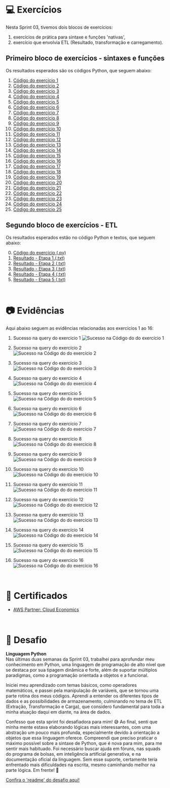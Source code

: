 # 💻 Exercícios

Nesta Sprint 03, tivemos dois blocos de exercícios:
1) exercícios de prática para sintaxe e funções 'nativas', 
2) exercício que envolvia ETL (Resultado, transformação e carregamento).   

## Primeiro bloco de exercícios - sintaxes e funções

Os resultados esperados são os códigos Python, que seguem abaixo:

1.  [Código do exercício 1](exercicios/ex_secao_3_e_4/ex01/ex01-codigo.py)  
2.  [Código do exercício 2](exercicios/ex_secao_3_e_4/ex02/ex02-codigo.py) 
3.  [Código do exercício 3](exercicios/ex_secao_3_e_4/ex03/ex03-codigo.py)
4.  [Código do exercício 4](exercicios/ex_secao_3_e_4/ex04/ex04-codigo.py) 
5.  [Código do exercício 5](exercicios/ex_secao_3_e_4/ex05/ex05-codigo.py) 
6.  [Código do exercício 6](exercicios/ex_secao_3_e_4/ex06/ex06-codigo.py) 
7.  [Código do exercício 7](exercicios/ex_secao_3_e_4/ex07/ex07-codigo.py) 
8.  [Código do exercício 8](exercicios/ex_secao_3_e_4/ex08/ex08-codigo.py) 
9.  [Código do exercício 9](exercicios/ex_secao_3_e_4/ex09/ex09-codigo.py) 
10. [Código do exercício 10](exercicios/ex_secao_3_e_4/ex10/ex10-codigo.py) 
11. [Código do exercício 11](exercicios/ex_secao_3_e_4/ex11/ex11-codigo.py) 
12. [Código do exercício 12](exercicios/ex_secao_3_e_4/ex12/ex12-codigo.py) 
13. [Código do exercício 13](exercicios/ex_secao_3_e_4/ex13/ex13-codigo.py) 
14. [Código do exercício 14](exercicios/ex_secao_3_e_4/ex14/ex14-codigo.py) 
15. [Código do exercício 15](exercicios/ex_secao_3_e_4/ex15/ex15-codigo.py) 
16. [Código do exercício 16](exercicios/ex_secao_3_e_4/ex16/ex16-codigo.py)
17. [Código do exercício 17](exercicios/ex_secao_3_e_4/ex17/ex17-codigo.py)
18. [Código do exercício 18](exercicios/ex_secao_3_e_4/ex18/ex18-codigo.py)
19. [Código do exercício 19](exercicios/ex_secao_3_e_4/ex19/ex19-codigo.py)
20. [Código do exercício 20](exercicios/ex_secao_3_e_4/ex20/ex20-codigo.py)
21. [Código do exercício 21](exercicios/ex_secao_3_e_4/ex21/ex21-codigo.py)
22. [Código do exercício 22](exercicios/ex_secao_3_e_4/ex22/ex22-codigo.py)
23. [Código do exercício 23](exercicios/ex_secao_3_e_4/ex23/ex23-codigo.py)
24. [Código do exercício 24](exercicios/ex_secao_3_e_4/ex24/ex24-codigo.py)
25. [Código do exercício 25](exercicios/ex_secao_3_e_4/ex25/ex25-codigo.py)  

## Segundo bloco de exercícios - ETL

Os resultados esperados estão no código Python e textos, que seguem abaixo:

0. [Código do exercício (.py)](exercicios/ex_secao_5/script.py)
1. [Resultado - Etapa 1.(.txt)](exercicios/ex_secao_5/etapa01.txt)
2. [Resultado - Etapa 2 (.txt)](exercicios/ex_secao_5/etapa02.txt)
3. [Resultado - Etapa 3 (.txt)](exercicios/ex_secao_5/etapa03.txt)
4. [Resultado - Etapa 4 (.txt)](exercicios/ex_secao_5/etapa04.txt)  
5. [Resultado - Etapa 5 (.txt)](exercicios/ex_secao_5/etapa05.txt)

<br/>

# 📷 Evidências

Aqui abaixo seguem as evidências relacionadas aos exercícios 1 ao 16:


1. Sucesso na query do exercício 1 ![Sucesso na Código do do exercício  1](evidencias/ex01-sucesso.png)    

2. Sucesso na query do exercício 2  ![Sucesso na Código do do exercício  2](evidencias/ex02-sucesso.png)    

3. Sucesso na query do exercício 3  ![Sucesso na Código do do exercício  3](evidencias/ex03-sucesso.png)    

4. Sucesso na query do exercício 4  ![Sucesso na Código do do exercício  4](evidencias/ex04-sucesso.png)    

5. Sucesso na query do exercício 5  ![Sucesso na Código do do exercício  5](evidencias/ex05-sucesso.png)    

6. Sucesso na query do exercício 6  ![Sucesso na Código do do exercício  6](evidencias/ex06-sucesso.png)   

7. Sucesso na query do exercício 7  ![Sucesso na Código do do exercício  7](evidencias/ex07-sucesso.png)    

8. Sucesso na query do exercício 8  ![Sucesso na Código do do exercício  8](evidencias/ex08-sucesso.png)  

9. Sucesso na query do exercício 9  ![Sucesso na Código do do exercício  9](evidencias/ex09-sucesso.png)   

10. Sucesso na query do exercício 10 ![Sucesso na Código do do exercício  10](evidencias/ex10-sucesso.png)  

11. Sucesso na query do exercício 11 ![Sucesso na Código do do exercício  11](evidencias/ex11-sucesso.png)  

12. Sucesso na query do exercício 12 ![Sucesso na Código do do exercício  12](evidencias/ex12-sucesso.png)  

13. Sucesso na query do exercício 13 ![Sucesso na Código do do exercício  13](evidencias/ex13-sucesso.png)  

14. Sucesso na query do exercício 14 ![Sucesso na Código do do exercício  14](evidencias/ex14-sucesso.png)  

15. Sucesso na query do exercício 15 ![Sucesso na Código do do exercício  15](evidencias/ex15-sucesso.png)  

16. Sucesso na query do exercício 16 ![Sucesso na Código do do exercício  16](evidencias/ex16-sucesso.png)  
  
<br/>

# 📜 Certificados

- [AWS Partner: Cloud Economics](certificados/AWS.png)

<br/>  
  
# 🧠 Desafio
**Linguagem Python**  
Nas últimas duas semanas da Sprint 03, trabalhei para aprofundar meu conhecimento em Python, uma linguagem de programação de alto nível que se destaca por sua tipagem dinâmica e forte, além de suportar múltiplos paradigmas, como a programação orientada a objetos e a funcional.

Iniciei meu aprendizado com temas básicos, como operadores matemáticos, e passei pela manipulação de variáveis, que se tornou uma parte rotina dos meus códigos. Aprendi a entender os diferentes tipos de dados e as possibilidades de armazenamento, culminando no tema de ETL (Extração, Transformação e Carga), que considero fundamental para toda a minha atuação daqui em diante, na área de dados.

Confesso que esta sprint foi desafiadora para mim! 😅 Ao final, senti que minha mente estava elaborando lógicas mais interessantes, com uma abstração um pouco mais profunda, especialmente devido à orientação a objetos que essa linguagem oferece. Compreendi que preciso praticar o máximo possível sobre a sintaxe de Python, que é nova para mim, para me sentir mais habituado. Foi necessário buscar ajuda em fóruns, nas squads do programa de bolsas, em inteligência artificial generativa, e na documentação oficial da linguagem. Sem esse suporte, certamente teria enfrentado mais dificuldades na escrita, mesmo caminhando melhor na parte lógica. Em frente! 💪

[Confira o 'readme' do desafio aqui!](Desafio/README.md)